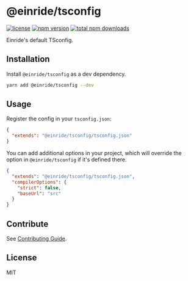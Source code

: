 # @einride/tsconfig

[![license](https://img.shields.io/npm/l/@einride/tsconfig.svg)](https://github.com/einride/tsconfig/blob/main/LICENSE)
[![npm version](https://img.shields.io/npm/v/@einride/tsconfig.svg)](https://www.npmjs.com/package/@einride/tsconfig)
[![total npm downloads](https://img.shields.io/npm/dt/@einride/tsconfig.svg)](https://www.npmjs.com/package/@einride/tsconfig)

Einride's default TSconfig.

## Installation

Install `@einride/tsconfig` as a dev dependency.

```bash
yarn add @einride/tsconfig --dev
```

## Usage

Register the config in your `tsconfig.json`:

```json
{
  "extends": "@einride/tsconfig/tsconfig.json"
}
```

You can add additional options in your project, which will override the option
in `@einride/tsconfig` if it's defined there.

```json
{
  "extends": "@einride/tsconfig/tsconfig.json",
  "compilerOptions": {
    "strict": false,
    "baseUrl": "src"
  }
}
```

## Contribute

See
[Contributing Guide](https://github.com/einride/tsconfig/blob/main/CONTRIBUTING.md).

## License

MIT
